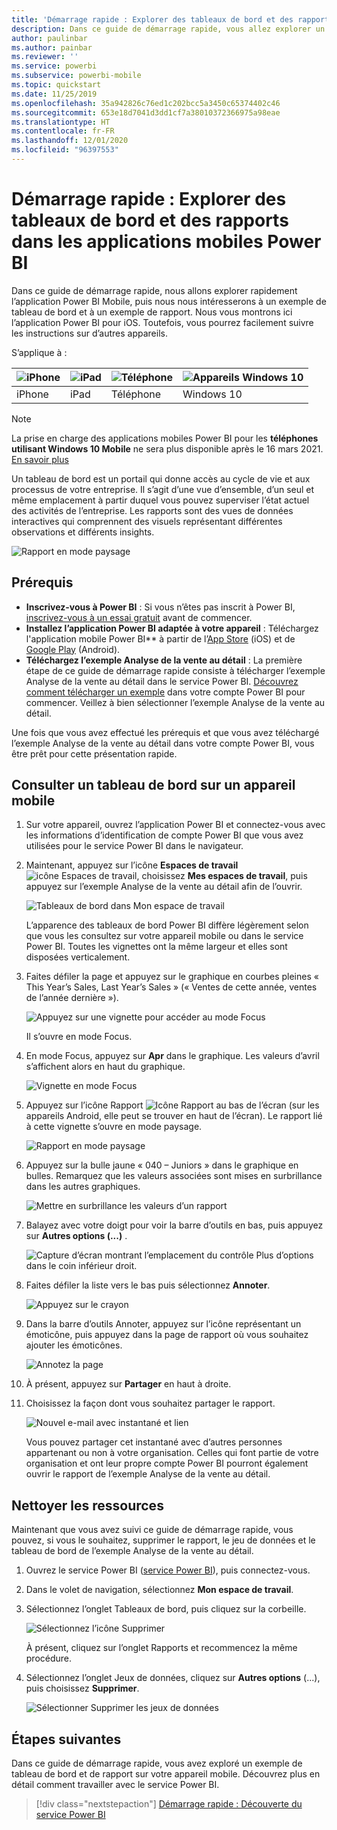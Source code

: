 ```yaml
---
title: 'Démarrage rapide : Explorer des tableaux de bord et des rapports dans les applications mobiles'
description: Dans ce guide de démarrage rapide, vous allez explorer un exemple de tableau de bord et de rapport dans les applications mobiles Power BI.
author: paulinbar
ms.author: painbar
ms.reviewer: ''
ms.service: powerbi
ms.subservice: powerbi-mobile
ms.topic: quickstart
ms.date: 11/25/2019
ms.openlocfilehash: 35a942826c76ed1c202bcc5a3450c65374402c46
ms.sourcegitcommit: 653e18d7041d3dd1cf7a38010372366975a98eae
ms.translationtype: HT
ms.contentlocale: fr-FR
ms.lasthandoff: 12/01/2020
ms.locfileid: "96397553"
---
```

# <a name="quickstart-explore-dashboards-and-reports-in-the-power-bi-mobile-apps"></a>Démarrage rapide : Explorer des tableaux de bord et des rapports dans les applications mobiles Power BI
Dans ce guide de démarrage rapide, nous allons explorer rapidement l’application Power BI Mobile, puis nous nous intéresserons à un exemple de tableau de bord et à un exemple de rapport. Nous vous montrons ici l’application Power BI pour iOS. Toutefois, vous pourrez facilement suivre les instructions sur d’autres appareils.

S’applique à :

| ![iPhone](./media/mobile-apps-quickstart-view-dashboard-report/iphone-logo-30-px.png) | ![iPad](./media/mobile-apps-quickstart-view-dashboard-report/ipad-logo-30-px.png) | ![Téléphone](./media/mobile-apps-quickstart-view-dashboard-report/android-logo-30-px.png) | ![Appareils Windows 10](./media/mobile-apps-quickstart-view-dashboard-report/win-10-logo-30-px.png) |
|:--- |:--- |:--- |:--- |
| iPhone | iPad | Téléphone | Windows 10 |

>[!NOTE]
>La prise en charge des applications mobiles Power BI pour les **téléphones utilisant Windows 10 Mobile** ne sera plus disponible après le 16 mars 2021. [En savoir plus](/legal/powerbi/powerbi-mobile/power-bi-mobile-app-end-of-support-for-windows-phones)

Un tableau de bord est un portail qui donne accès au cycle de vie et aux processus de votre entreprise. Il s’agit d’une vue d’ensemble, d’un seul et même emplacement à partir duquel vous pouvez superviser l’état actuel des activités de l’entreprise. Les rapports sont des vues de données interactives qui comprennent des visuels représentant différentes observations et différents insights. 

![Rapport en mode paysage](././media/mobile-apps-quickstart-view-dashboard-report/power-bi-android-quickstart-report.png)

## <a name="prerequisites"></a>Prérequis

* **Inscrivez-vous à Power BI** : Si vous n’êtes pas inscrit à Power BI, [inscrivez-vous à un essai gratuit](https://app.powerbi.com/signupredirect?pbi_source=web) avant de commencer.
* **Installez l’application Power BI adaptée à votre appareil** : Téléchargez l'application mobile Power BI** à partir de l’[App Store](https://apps.apple.com/app/microsoft-power-bi/id929738808) (iOS) et de [Google Play](https://play.google.com/store/apps/details?id=com.microsoft.powerbim&amp;amp;clcid=0x409) (Android).
* **Téléchargez l’exemple Analyse de la vente au détail** : La première étape de ce guide de démarrage rapide consiste à télécharger l’exemple Analyse de la vente au détail dans le service Power BI. [Découvrez comment télécharger un exemple](./mobile-apps-download-samples.md) dans votre compte Power BI pour commencer. Veillez à bien sélectionner l’exemple Analyse de la vente au détail.

Une fois que vous avez effectué les prérequis et que vous avez téléchargé l’exemple Analyse de la vente au détail dans votre compte Power BI, vous être prêt pour cette présentation rapide.

## <a name="view-a-dashboard-on-your-mobile-device"></a>Consulter un tableau de bord sur un appareil mobile
1. Sur votre appareil, ouvrez l’application Power BI et connectez-vous avec les informations d’identification de compte Power BI que vous avez utilisées pour le service Power BI dans le navigateur.
 
1. Maintenant, appuyez sur l’icône **Espaces de travail** ![icône Espaces de travail](./media/mobile-apps-quickstart-view-dashboard-report/power-bi-iphone-workspaces-button.png), choisissez **Mes espaces de travail**, puis appuyez sur l’exemple Analyse de la vente au détail afin de l’ouvrir.

    ![Tableaux de bord dans Mon espace de travail](./media/mobile-apps-quickstart-view-dashboard-report/power-bi-android-quickstart-dashboard.png)
   
    L’apparence des tableaux de bord Power BI diffère légèrement selon que vous les consultez sur votre appareil mobile ou dans le service Power BI. Toutes les vignettes ont la même largeur et elles sont disposées verticalement.

6. Faites défiler la page et appuyez sur le graphique en courbes pleines « This Year’s Sales, Last Year’s Sales » (« Ventes de cette année, ventes de l’année dernière »).

    ![Appuyez sur une vignette pour accéder au mode Focus](./media/mobile-apps-quickstart-view-dashboard-report/power-bi-android-quickstart-tap-tile-fave.png)

    Il s’ouvre en mode Focus.

7. En mode Focus, appuyez sur **Apr** dans le graphique. Les valeurs d’avril s’affichent alors en haut du graphique.

    ![Vignette en mode Focus](./media/mobile-apps-quickstart-view-dashboard-report/power-bi-android-quickstart-tile-focus.png)

8. Appuyez sur l’icône Rapport ![Icône Rapport](./media/mobile-apps-quickstart-view-dashboard-report/power-bi-android-quickstart-report-icon.png) au bas de l’écran (sur les appareils Android, elle peut se trouver en haut de l’écran). Le rapport lié à cette vignette s’ouvre en mode paysage.

    ![Rapport en mode paysage](././media/mobile-apps-quickstart-view-dashboard-report/power-bi-android-quickstart-report.png)

9. Appuyez sur la bulle jaune « 040 – Juniors » dans le graphique en bulles. Remarquez que les valeurs associées sont mises en surbrillance dans les autres graphiques. 

    ![Mettre en surbrillance les valeurs d’un rapport](./media/mobile-apps-quickstart-view-dashboard-report/power-bi-android-quickstart-cross-highlight.png)

10. Balayez avec votre doigt pour voir la barre d’outils en bas, puis appuyez sur **Autres options (...)** .

    ![Capture d’écran montrant l’emplacement du contrôle Plus d’options dans le coin inférieur droit.](./media/mobile-apps-quickstart-view-dashboard-report/power-bi-android-quickstart-tap-pencil.png)


11. Faites défiler la liste vers le bas puis sélectionnez **Annoter**.

    ![Appuyez sur le crayon](./media/mobile-apps-quickstart-view-dashboard-report/power-bi-android-quickstart-tap-pencil2.png)

12. Dans la barre d’outils Annoter, appuyez sur l’icône représentant un émoticône, puis appuyez dans la page de rapport où vous souhaitez ajouter les émoticônes.
 
    ![Annotez la page](./media/mobile-apps-quickstart-view-dashboard-report/power-bi-android-quickstart-annotate.png)

13. À présent, appuyez sur **Partager** en haut à droite.

14. Choisissez la façon dont vous souhaitez partager le rapport.  

    ![Nouvel e-mail avec instantané et lien](./media/mobile-apps-quickstart-view-dashboard-report/power-bi-android-quickstart-send-snapshot.png)

    Vous pouvez partager cet instantané avec d’autres personnes appartenant ou non à votre organisation. Celles qui font partie de votre organisation et ont leur propre compte Power BI pourront également ouvrir le rapport de l’exemple Analyse de la vente au détail.

## <a name="clean-up-resources"></a>Nettoyer les ressources

Maintenant que vous avez suivi ce guide de démarrage rapide, vous pouvez, si vous le souhaitez, supprimer le rapport, le jeu de données et le tableau de bord de l’exemple Analyse de la vente au détail.

1. Ouvrez le service Power BI ([service Power BI](https://app.powerbi.com)), puis connectez-vous.

2. Dans le volet de navigation, sélectionnez **Mon espace de travail**.

3. Sélectionnez l’onglet Tableaux de bord, puis cliquez sur la corbeille.

    ![Sélectionnez l’icône Supprimer](./media/mobile-apps-quickstart-view-dashboard-report/power-bi-android-quickstart-delete-retail.png)

    À présent, cliquez sur l’onglet Rapports et recommencez la même procédure.

4. Sélectionnez l’onglet Jeux de données, cliquez sur **Autres options** (...), puis choisissez **Supprimer**. 


    ![Sélectionner Supprimer les jeux de données](./media/mobile-apps-quickstart-view-dashboard-report/power-bi-android-quickstart-delete-retail-datasets.png)

## <a name="next-steps"></a>Étapes suivantes

Dans ce guide de démarrage rapide, vous avez exploré un exemple de tableau de bord et de rapport sur votre appareil mobile. Découvrez plus en détail comment travailler avec le service Power BI. 

> [!div class="nextstepaction"]
> [Démarrage rapide : Découverte du service Power BI](../end-user-experience.md)
